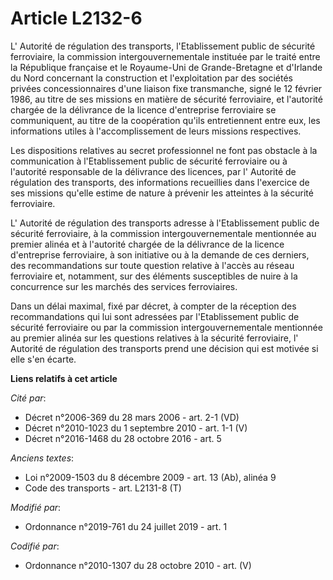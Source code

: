 # Article L2132-6

L'       Autorité de régulation des transports, l'Etablissement public de sécurité ferroviaire, la commission
intergouvernementale instituée par le traité entre la République française et le Royaume-Uni de Grande-Bretagne et d'Irlande
du Nord concernant la construction et l'exploitation par des sociétés privées concessionnaires d'une liaison fixe
transmanche, signé le 12 février 1986, au titre de ses missions en matière de sécurité ferroviaire, et l'autorité chargée de
la délivrance de la licence d'entreprise ferroviaire se communiquent, au titre de la coopération qu'ils entretiennent entre
eux, les informations utiles à l'accomplissement de leurs missions respectives. 

Les dispositions relatives au secret professionnel ne font pas obstacle à la communication à l'Etablissement public de
sécurité ferroviaire ou à l'autorité responsable de la délivrance des licences, par l'       Autorité de régulation des
transports, des informations recueillies dans l'exercice de ses missions qu'elle estime de nature à prévenir les atteintes à
la sécurité ferroviaire. 

L'       Autorité de régulation des transports adresse à l'Etablissement public de sécurité ferroviaire, à la commission
intergouvernementale mentionnée au premier alinéa et à l'autorité chargée de la délivrance de la licence d'entreprise
ferroviaire, à son initiative ou à la demande de ces derniers, des recommandations sur toute question relative à l'accès au
réseau ferroviaire et, notamment, sur des éléments susceptibles de nuire à la concurrence sur les marchés des services
ferroviaires. 

Dans un délai maximal, fixé par décret, à compter de la réception des recommandations qui lui sont adressées par
l'Etablissement public de sécurité ferroviaire ou par la commission intergouvernementale mentionnée au premier alinéa sur les
questions relatives à la sécurité ferroviaire, l'       Autorité de régulation des transports prend une décision qui est
motivée si elle s'en écarte.

**Liens relatifs à cet article**

_Cité par_:

  - Décret n°2006-369 du 28 mars 2006 - art. 2-1 (VD)
  - Décret n°2010-1023 du 1 septembre 2010 - art. 1-1 (V)
  - Décret n°2016-1468 du 28 octobre 2016 - art. 5

_Anciens textes_:

  - Loi n°2009-1503 du 8 décembre 2009 - art. 13 (Ab), alinéa 9
  - Code des transports - art. L2131-8 (T)

_Modifié par_:

  - Ordonnance n°2019-761 du 24 juillet 2019 - art. 1

_Codifié par_:

  - Ordonnance n°2010-1307 du 28 octobre 2010 - art. (V)
